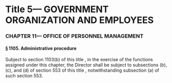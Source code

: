 
# Title 5— GOVERNMENT ORGANIZATION AND EMPLOYEES
### CHAPTER 11— OFFICE OF PERSONNEL MANAGEMENT
#### § 1105. Administrative procedure

Subject to section 1103(b) of this title , in the exercise of the functions assigned under this chapter, the Director shall be subject to subsections (b), (c), and (d) of section 553 of this title , notwithstanding subsection (a) of such section 553.

